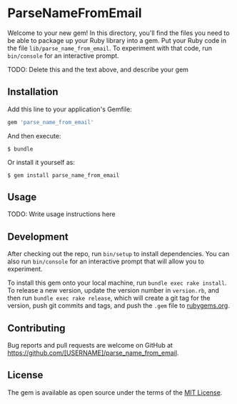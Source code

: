 # ParseNameFromEmail

Welcome to your new gem! In this directory, you'll find the files you need to be able to package up your Ruby library into a gem. Put your Ruby code in the file `lib/parse_name_from_email`. To experiment with that code, run `bin/console` for an interactive prompt.

TODO: Delete this and the text above, and describe your gem

## Installation

Add this line to your application's Gemfile:

```ruby
gem 'parse_name_from_email'
```

And then execute:

    $ bundle

Or install it yourself as:

    $ gem install parse_name_from_email

## Usage

TODO: Write usage instructions here

## Development

After checking out the repo, run `bin/setup` to install dependencies. You can also run `bin/console` for an interactive prompt that will allow you to experiment.

To install this gem onto your local machine, run `bundle exec rake install`. To release a new version, update the version number in `version.rb`, and then run `bundle exec rake release`, which will create a git tag for the version, push git commits and tags, and push the `.gem` file to [rubygems.org](https://rubygems.org).

## Contributing

Bug reports and pull requests are welcome on GitHub at https://github.com/[USERNAME]/parse_name_from_email.


## License

The gem is available as open source under the terms of the [MIT License](http://opensource.org/licenses/MIT).

